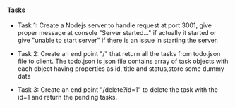 #### Tasks

- Task 1:
    Create a Nodejs server to handle request at port 3001,
    give proper message at console "Server started..."
    if actually it started or give "unable to start server" 
    if there is an issue in starting the server.

- Task 2:
    Create an end point "/" that return all the tasks from todo.json file to client.
    The todo.json is json file contains array of 
    task objects with each object having properties as id, title and status,store some dummy data

- Task 3:
    Create an end point "/delete?id=1" to delete the task with the id=1 and return the pending tasks.
